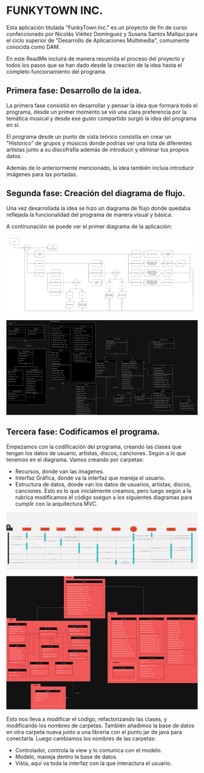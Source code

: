 # FUNKYTOWN INC.
Esta aplicación titulada "FunkyTown Inc." es un proyecto de fin de curso confeccionado por Nicolás Viéitez Domínguez y Susana Santos Mallqui para el ciclo superior de "Desarrollo de Aplicaciones Multimedia", comumente conocida como DAM.

En este ReadMe incluirá de manera resumida el proceso del proyecto y todos los pasos que se han dado desde la creación de la idea hasta el completo funcionamiento del programa.

## Primera fase: Desarrollo de la idea.
La primera fase consistió en desarrollar y pensar la idea que formará todo el programa, desde un primer momento se vió una clara preferencia por la temática musical y desde ese gusto compartido surgió la idea del programa en sí.

El programa desde un punto de vista teórico consistía en crear un "Historico" de grupos y músicos donde podrías ver una lista de diferentes artistas junto a su discofrafía además de introducir y eliminar tus propios datos.

Además de lo anteriormente mencionado, la idea también incluía introducir imágenes para las portadas.

## Segunda fase: Creación del diagrama de flujo.
Una vez desarrollada la idea se hizo un diagrama de flujo donde quedaba reflejada la funcionalidad del programa de manera visual y básica.

A continunación se puede ver el primer diagrama de la aplicación:

![El primer diagrama de flujo de nuestra aplicación](Readme/DiagramaDeFlujo1.png)



![El diagrama de clases inicial de nuestra apliación](Readme/DiagramaDeClasesProyectoDam1.drawio.png)


## Tercera fase: Codificamos el programa.
Empezamos con la codificación del programa, creando las clases que tengan los datos de usuario, artistas, discos, canciones. Según a lo que tenemos en el diagrama. Vamos creando por carpetas: 
  - Recursos, donde van las imagenes.
  - Interfaz Gráfica, donde va la interfaz que maneja el usuario.
  - Estructura de datos, donde van los datos de usuarios, artistas, discos, canciones.
Esto es lo que inicialmente creamos, pero luego según a la rubrica modificamos el código ssegun a los siguientes diagramas para cumplir con la arquitectura MVC.


![El diagrama de secuencia de nuestra aplicación](Readme/DiagramaSecuencial.jpg)




![El segundo diagrama de clases inicial de nuestra apliación](Readme/DiagramaDeClases.png)



Esto nos lleva a modificar el código, refactorizando las clases, y modificando los nombres de carpetas. También añadimos la base de datos en otra carpeta nueva junto a una libreria con el punto jar de java para conectarla. Luego cambiamos los nombres de las carpetas:
  - Controlador, controla la view y lo comunica con el modelo.
  - Modelo, maneja dentro la base de datos.
  - Vista, aqui va toda la interfaz con la que interactura el usuario.





